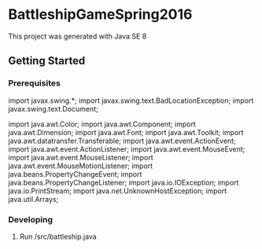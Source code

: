 # BattleshipGameSpring2016

This project was generated with Java SE 8

## Getting Started

### Prerequisites

import javax.swing.*;
import javax.swing.text.BadLocationException;
import javax.swing.text.Document;

import java.awt.Color;
import java.awt.Component;
import java.awt.Dimension;
import java.awt.Font;
import java.awt.Toolkit;
import java.awt.datatransfer.Transferable;
import java.awt.event.ActionEvent;
import java.awt.event.ActionListener;
import java.awt.event.MouseEvent;
import java.awt.event.MouseListener;
import java.awt.event.MouseMotionListener;
import java.beans.PropertyChangeEvent;
import java.beans.PropertyChangeListener;
import java.io.IOException;
import java.io.PrintStream;
import java.net.UnknownHostException;
import java.util.Arrays;

### Developing

1. Run /src/battleship.java
